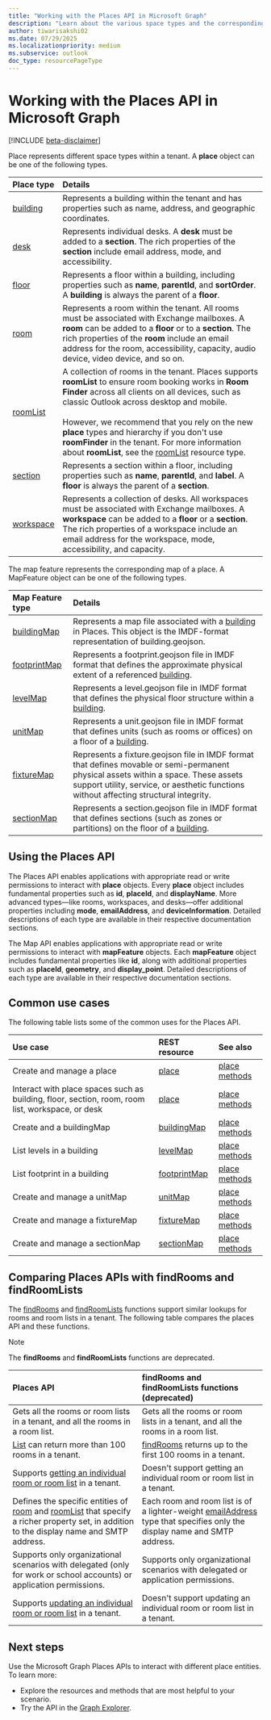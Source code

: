 ```yaml
---
title: "Working with the Places API in Microsoft Graph"
description: "Learn about the various space types and the corresponding Microsoft Graph Places APIs available for interacting with different place entities."
author: tiwarisakshi02
ms.date: 07/29/2025
ms.localizationpriority: medium
ms.subservice: outlook
doc_type: resourcePageType
---
```


# Working with the Places API in Microsoft Graph

[!INCLUDE [beta-disclaimer](../../includes/beta-disclaimer.md)]

Place represents different space types within a tenant. A **place** object can be one of the following types.

|Place type	|Details |
|:--|:--|
|[building](./building.md) | Represents a building within the tenant and has properties such as name, address, and geographic coordinates. |
|[desk](./desk.md) |Represents individual desks. A **desk** must be added to a **section**. The rich properties of the **section** include email address, mode, and accessibility. |
|[floor](./floor.md) |Represents a floor within a building, including properties such as **name**, **parentId**, and **sortOrder**. A **building** is always the parent of a **floor**. |
|[room](./room.md) |Represents a room within the tenant. All rooms must be associated with Exchange mailboxes. A **room** can be added to a **floor** or to a **section**. The rich properties of the **room** include an email address for the room, accessibility, capacity, audio device, video device, and so on. |
|[roomList](./roomlist.md) |A collection of rooms in the tenant. Places supports **roomList** to ensure room booking works in **Room Finder** across all clients on all devices, such as classic Outlook across desktop and mobile. <br/><br/>However, we recommend that you rely on the new **place** types and hierarchy if you don't use **roomFinder** in the tenant. For more information about **roomList**, see the [roomList](./roomlist.md) resource type. |
|[section](./section.md) |Represents a section within a floor, including properties such as **name**, **parentId**, and **label**. A **floor** is always the parent of a **section**. |
|[workspace](./workspace.md) |Represents a collection of desks. All workspaces must be associated with Exchange mailboxes. A **workspace** can be added to a **floor** or a **section**. The rich properties of a workspace include an email address for the workspace, mode, accessibility, and capacity. |

The map feature represents the corresponding map of a place. A MapFeature object can be one of the following types.

|Map Feature type	|Details |
|:--|:--|
|[buildingMap](./buildingmap.md) | Represents a map file associated with a [building](./building.md) in Places. This object is the IMDF-format representation of building.geojson. |
|[footprintMap ](./footprintmap.md) |Represents a footprint.geojson file in IMDF format that defines the approximate physical extent of a referenced [building](./building.md). |
|[levelMap](./levelmap.md) |Represents a level.geojson file in IMDF format that defines the physical floor structure within a [building](../resources/building.md). |
|[unitMap](./unitmap.md) |Represents a unit.geojson file in IMDF format that defines units (such as rooms or offices) on a floor of a [building](../resources/building.md). |
|[fixtureMap](./fixturemap.md) |Represents a fixture.geojson file in IMDF format that defines movable or semi-permanent physical assets within a space. These assets support utility, service, or aesthetic functions without affecting structural integrity. |
|[sectionMap](./sectionmap.md) |Represents a section.geojson file in IMDF format that defines sections (such as zones or partitions) on the floor of a [building](../resources/building.md). |

## Using the Places API

The Places API enables applications with appropriate read or write permissions to interact with **place** objects. Every **place** object includes fundamental properties such as **id**, **placeId**, and **displayName**. More advanced types—like rooms, workspaces, and desks—offer additional properties including **mode**, **emailAddress**, and **deviceInformation**. Detailed descriptions of each type are available in their respective documentation sections. 

The Map API enables applications with appropriate read or write permissions to interact with **mapFeature** objects. Each **mapFeature** object includes fundamental properties like **id**, along with additional properties such as **placeId**, **geometry**, and **display_point**. Detailed descriptions of each type are available in their respective documentation sections.

## Common use cases

The following table lists some of the common uses for the Places API.

| Use case | REST resource | See also |
| :--- | :--- | :--- |
| Create and manage a place  | [place](../resources/place.md) | [place methods](../resources/place.md#methods) |
| Interact with place spaces such as building, floor, section, room, room list, workspace, or desk | [place](../resources/place.md) |[place methods](../resources/place.md#methods) |
| Create and a buildingMap  | [buildingMap](../resources/buildingmap.md) | [place methods](../resources/building.md#methods) |
| List levels in a building  | [levelMap](../resources/levelmap.md) | [place methods](../resources/buildingmap.md#methods) |
| List footprint in a building  | [footprintMap](../resources/footprintmap.md) | [place methods](../resources/buildingmap.md#methods) |
| Create and manage a unitMap  | [unitMap](../resources/unitmap.md) | [place methods](../resources/unitmap.md#methods) |
| Create and manage a fixtureMap  | [fixtureMap](../resources/fixturemap.md) | [place methods](../resources/fixturemap.md#methods) |
| Create and manage a sectionMap  | [sectionMap](../resources/sectionmap.md) | [place methods](../resources/sectionmap.md#methods) |


## Comparing Places APIs with findRooms and findRoomLists 

The [findRooms](../api/user-findrooms.md) and [findRoomLists](../api/user-findroomlists.md) functions support similar lookups for rooms and room lists in a tenant. The following table compares the places API and these functions.

> [!NOTE]
> The **findRooms** and **findRoomLists** functions are deprecated.
 
|Places API |findRooms and findRoomLists functions (deprecated) |
|:--|:--|
|Gets all the rooms or room lists in a tenant, and all the rooms in a room list. |Gets all the rooms or room lists in a tenant, and all the rooms in a room list.
|[List](../api/place-list.md) can return more than 100 rooms in a tenant. |[findRooms](/graph/api/user-findrooms) returns up to the first 100 rooms in a tenant. |
|Supports [getting an individual room or room list](/graph/api/place-get) in a tenant. |Doesn't support getting an individual room or room list in a tenant. |
|Defines the specific entities of [room](/graph/api/resources/room) and [roomList](/graph/api/resources/roomlist) that specify a richer property set, in addition to the display name and SMTP address.	|Each room and room list is of a lighter-weight [emailAddress](/graph/api/resources/emailaddress) type that specifies only the display name and SMTP address. |
|Supports only organizational scenarios with delegated (only for work or school accounts) or application permissions. |Supports only organizational scenarios with delegated or application permissions.
|Supports [updating an individual room or room list](../api/place-update.md) in a tenant. |Doesn't support updating an individual room or room list in a tenant. |

## Next steps

Use the Microsoft Graph Places APIs to interact with different place entities. To learn more:

- Explore the resources and methods that are most helpful to your scenario.
- Try the API in the [Graph Explorer](https://developer.microsoft.com/graph/graph-explorer).
